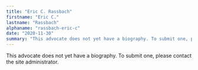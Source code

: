 ```yaml
---
title: "Eric C. Rassbach"
firstname: "Eric C."
lastname: "Rassbach"
alphaname: "rassbach-eric-c"
date: "2020-11-30"
summary: "This advocate does not yet have a biography. To submit one, please contact the site administrator."
---
```

This advocate does not yet have a biography. To submit one, please contact the site administrator.

